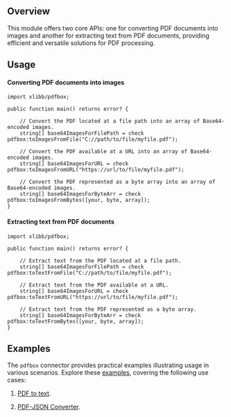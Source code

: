 ## Overview

This module offers two core APIs: one for converting PDF documents into images and another for extracting text from PDF documents, providing efficient and versatile solutions for PDF processing.

## Usage

#### Converting PDF documents into images

```
import xlibb/pdfbox;

public function main() returns error? {

    // Convert the PDF located at a file path into an array of Base64-encoded images.
    string[] base64ImagesForFilePath = check pdfbox:toImagesFromFile("C://path/to/file/myfile.pdf");

    // Convert the PDF available at a URL into an array of Base64-encoded images.
    string[] base64ImagesForURL = check pdfbox:toImagesFromURL("https://url/to/file/myfile.pdf");

    // Convert the PDF represented as a byte array into an array of Base64-encoded images.
    string[] base64ImagesForByteArr = check pdfbox:toImagesFromBytes([your, byte, array]);
}
```

#### Extracting text from PDF documents

```
import xlibb/pdfbox;

public function main() returns error? {

    // Extract text from the PDF located at a file path.
    string[] base64ImagesForFilePath = check pdfbox:toTextFromFile("C://path/to/file/myfile.pdf");

    // Extract text from the PDF available at a URL.
    string[] base64ImagesForURL = check pdfbox:toTextFromURL("https://url/to/file/myfile.pdf");

    // Extract text from the PDF represented as a byte array.
    string[] base64ImagesForByteArr = check pdfbox:toTextFromBytes([your, byte, array]);
}
```

## Examples

The `pdfbox` connector provides practical examples illustrating usage in various scenarios. Explore these [examples](https://github.com/xlibb/module-pdfbox/tree/main/examples/), covering the following use cases:

1. [PDF to text](https://github.com/xlibb/module-pdfbox/tree/main/examples/pdf_to_text).

2. [PDF-JSON Converter](https://github.com/xlibb/module-pdfbox/tree/main/examples/pdf_json_converter). 
